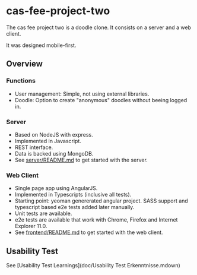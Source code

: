 # cas-fee-project-two

The cas fee project two is a doodle clone. It consists on a server and a web client.

It was designed mobile-first.

## Overview

### Functions
- User management: Simple, not using external libraries.
- Doodle: Option to create "anonymous" doodles without beeing logged in.

### Server
- Based on NodeJS with express.
- Implemented in Javascript.
- REST interface.
- Data is backed using MongoDB.
- See [server/README.md](server/README.md) to get started with the server.

### Web Client
- Single page app using AngularJS.
- Implemented in Typescripts (inclusive all tests).
- Starting point: yeoman genererated angular project. SASS support and typescript based e2e tests added later manually. 
- Unit tests are available.
- e2e tests are available that work with Chrome, Firefox and Internet Explorer 11.0.
- See [frontend/README.md](frontend/README.md) to get started with the web client.

## Usability Test

See [Usability Test Learnings](doc/Usability Test Erkenntnisse.mdown)

